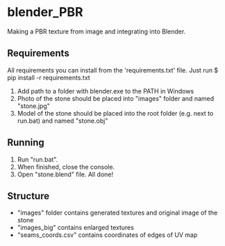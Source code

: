 # blender_PBR
Making a PBR texture from image and integrating into Blender.

## Requirements
All requirements you can install from the 'requirements.txt' file. Just run $ pip install -r requirements.txt

1. Add path to a folder with blender.exe to the PATH in Windows
2. Photo of the stone should be placed into "images" folder and named "stone.jpg"
3. Model of the stone should be placed into the root folder (e.g. next to run.bat) and named "stone.obj"

## Running
1. Run "run.bat".
2. When finished, close the console.
3. Open "stone.blend" file. All done!

## Structure
* "images" folder contains generated textures and original image of the stone
* "images_big" contains enlarged textures
* "seams_coords.csv" contains coordinates of edges of UV map
